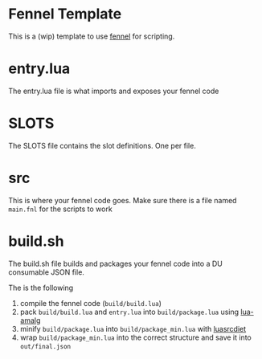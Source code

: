 # Fennel Template
This is a (wip) template to use [fennel](https://fennel-lang.org) for scripting.

# entry.lua
The entry.lua file is what imports and exposes your fennel code

# SLOTS
The SLOTS file contains the slot definitions. One per file.

# src
This is where your fennel code goes. Make sure there is a file named `main.fnl` for the scripts to work

# build.sh
The build.sh file builds and packages your fennel code into a DU consumable JSON file.

The is the following
1) compile the fennel code (`build/build.lua`)
2) pack `build/build.lua` and `entry.lua` into `build/package.lua` using [lua-amalg](https://github.com/siffiejoe/lua-amalg)
3) minify `build/package.lua` into `build/package_min.lua` with [luasrcdiet](https://github.com/jirutka/luasrcdiet)
4) wrap `build/package_min.lua` into the correct structure and save it into `out/final.json`